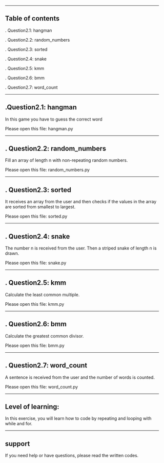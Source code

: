 
---
## Table of contents

 . Question2.1: hangman

 . Question2.2: random_numbers

 . Question2.3: sorted

 . Question2.4: snake

 . Question2.5: kmm
 
 . Question2.6: bmm

 . Question2.7: word_count

---
## .Question2.1: hangman
  
  In this game you have to guess the correct word

  Please open this file: hangman.py

---
## . Question2.2: random_numbers
  
  Fill an array of length n with non-repeating random numbers.

  Please open this file: random_numbers.py

---
## . Question2.3: sorted
  
  It receives an array from the user and then checks if the values in the array are sorted from smallest to largest.

  Please open this file: sorted.py

---
## . Question2.4: snake
  
  The number n is received from the user. Then a striped snake of length n is drawn.

  Please open this file: snake.py


---
## . Question2.5: kmm
  
  Calculate the least common multiple.

  Please open this file: kmm.py

---
## . Question2.6: bmm
  
  Calculate the greatest common divisor.

  Please open this file: bmm.py

---
## . Question2.7: word_count
  
  A sentence is received from the user and the number of words is counted.

  Please open this file: word_count.py

---
## Level of learning:
In this exercise, you will learn how to code by repeating and looping with while and for.

---
## support
If you need help or have questions, please read the written codes.
